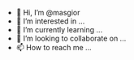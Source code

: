 - 👋 Hi, I’m @masgior
- 👀 I’m interested in ...
- 🌱 I’m currently learning ...
- 💞️ I’m looking to collaborate on ...
- 📫 How to reach me ...

<!---
masgior/masgior is a ✨ special ✨ repository because its `README.md` (this file) appears on your GitHub profile.
You can click the Preview link to take a look at your changes.
--->
